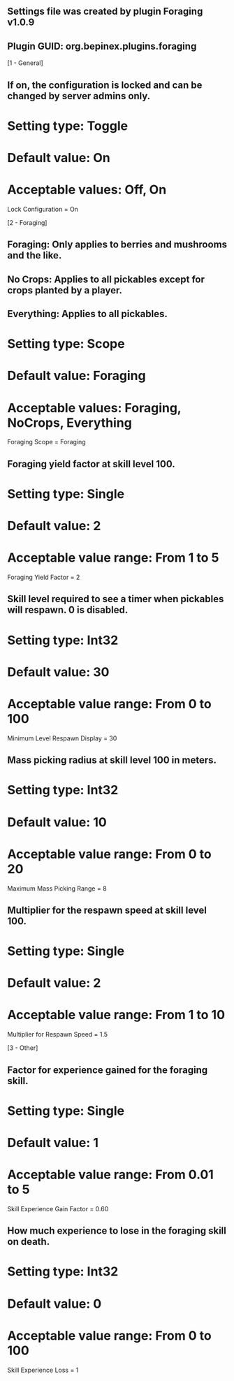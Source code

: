 ## Settings file was created by plugin Foraging v1.0.9
## Plugin GUID: org.bepinex.plugins.foraging

[1 - General]

## If on, the configuration is locked and can be changed by server admins only.
# Setting type: Toggle
# Default value: On
# Acceptable values: Off, On
Lock Configuration = On

[2 - Foraging]

## Foraging: Only applies to berries and mushrooms and the like.
## No Crops: Applies to all pickables except for crops planted by a player.
## Everything: Applies to all pickables.
# Setting type: Scope
# Default value: Foraging
# Acceptable values: Foraging, NoCrops, Everything
Foraging Scope = Foraging

## Foraging yield factor at skill level 100.
# Setting type: Single
# Default value: 2
# Acceptable value range: From 1 to 5
Foraging Yield Factor = 2

## Skill level required to see a timer when pickables will respawn. 0 is disabled.
# Setting type: Int32
# Default value: 30
# Acceptable value range: From 0 to 100
Minimum Level Respawn Display = 30

## Mass picking radius at skill level 100 in meters.
# Setting type: Int32
# Default value: 10
# Acceptable value range: From 0 to 20
Maximum Mass Picking Range = 8

## Multiplier for the respawn speed at skill level 100.
# Setting type: Single
# Default value: 2
# Acceptable value range: From 1 to 10
Multiplier for Respawn Speed = 1.5

[3 - Other]

## Factor for experience gained for the foraging skill.
# Setting type: Single
# Default value: 1
# Acceptable value range: From 0.01 to 5
Skill Experience Gain Factor = 0.60

## How much experience to lose in the foraging skill on death.
# Setting type: Int32
# Default value: 0
# Acceptable value range: From 0 to 100
Skill Experience Loss = 1

